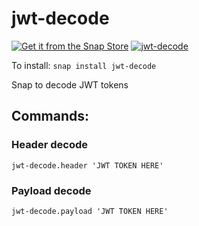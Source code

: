 # jwt-decode

[![Get it from the Snap Store](https://snapcraft.io/static/images/badges/en/snap-store-black.svg)](https://snapcraft.io/jwt-decode)
[![jwt-decode](https://snapcraft.io//jwt-decode/badge.svg)](https://snapcraft.io/jwt-decode)

To install:
`snap install jwt-decode`

Snap to decode JWT tokens

## Commands: 

### Header decode
`jwt-decode.header 'JWT TOKEN HERE'`

### Payload decode
`jwt-decode.payload 'JWT TOKEN HERE'`
